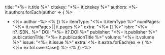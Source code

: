 title: "<%= it.title %>"
citekey: "<%= it.citekey %>"
authors: <%- it.authors.forEach(author => { %>
  - <%= author -%> 
<% }) %>
itemType: "<%= it.itemType %>"
numPages: "<%= it.numPages || it.pages %>"
extra: "<%= [] %>"
isbn: "<%= it?.ISBN_ %>"
DOI: "<%= it?.DOI %>"
publisher: "<%= it.publisher %>"
publicationTitle: "<%= it.publicationTitle %>"
volume: "<%= it.volume %>"
issue: "<%= it.issue %>"
extra: <%- it.extra.forEach(ex => { %>
<%=  ex.toLowerCase() %>
<% }) -%>